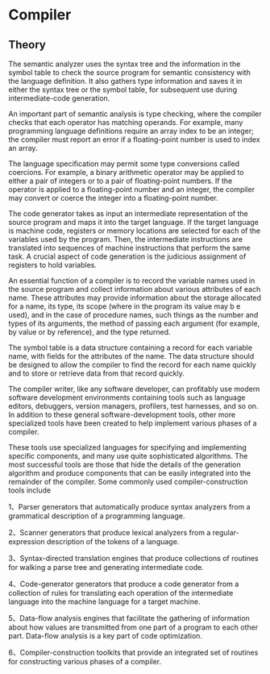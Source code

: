 # Compiler

## Theory

The semantic analyzer uses the syntax tree and the information in the symbol table to check the source program for semantic consistency with the language definition. It also gathers type information and saves it in either the syntax tree or the symbol table, for subsequent use during intermediate-code generation.

An important part of semantic analysis is type checking, where the compiler checks that each operator has matching operands. For example, many programming language definitions require an array index to be an integer; the compiler must report an error if a floating-point number is used to index an array.

The language specification may permit some type conversions called coercions. For example, a binary arithmetic operator may be applied to either a pair of integers or to a pair of floating-point numbers. If the operator is applied to a floating-point number and an integer, the compiler may convert or coerce the integer into a floating-point number.

The code generator takes as input an intermediate representation of the source program and maps it into the target language. If the target language is machine code, registers or memory locations are selected for each of the variables used by the program. Then, the intermediate instructions are translated into sequences of machine instructions that perform the same task. A crucial aspect of code generation is the judicious assignment of registers to hold variables.

An essential function of a compiler is to record the variable names used in the source program and collect information about various attributes of each name. These attributes may provide information about the storage allocated for a name, its type, its scope (where in the program its value may b e used), and in the case of procedure names, such things as the number and types of its arguments, the method of passing each argument (for example, by value or by reference), and the type returned.

The symbol table is a data structure containing a record for each variable name, with fields for the attributes of the name. The data structure should be designed to allow the compiler to find the record for each name quickly and to store or retrieve data from that record quickly.

The compiler writer, like any software developer, can profitably use modern software development environments containing tools such as language editors, debuggers, version managers, profilers, test harnesses, and so on. In addition to these general software-development tools, other more specialized tools have been created to help implement various phases of a compiler.

These tools use specialized languages for specifying and implementing specific components, and many use quite sophisticated algorithms. The most successful tools are those that hide the details of the generation algorithm and produce components that can be easily integrated into the remainder of the compiler. Some commonly used compiler-construction tools include

1、Parser generators that automatically produce syntax analyzers from a grammatical description of a programming language.

2、Scanner generators that produce lexical analyzers from a regular-expression description of the tokens of a language.

3、Syntax-directed translation engines that produce collections of routines for walking a parse tree and generating intermediate code.

4、Code-generator generators that produce a code generator from a collection of rules for translating each operation of the intermediate language into the machine language for a target machine.

5、Data-flow analysis engines that facilitate the gathering of information about how values are transmitted from one part of a program to each other part. Data-flow analysis is a key part of code optimization.

6、Compiler-construction toolkits that provide an integrated set of routines for constructing various phases of a compiler.

